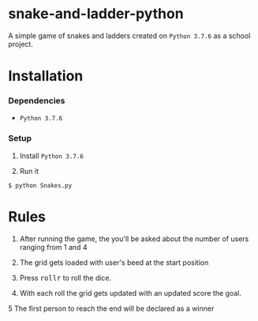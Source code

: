 # snake-and-ladder-python

A simple game of snakes and ladders created on `Python 3.7.6` as a school project.

# Installation

### Dependencies

- `Python 3.7.6`

### Setup

1. Install `Python 3.7.6`

3. Run it

```
$ python Snakes.py
```

# Rules

1. After running the game, the you'll be asked about the number of users ranging from 1 and 4 

2. The grid gets loaded with user's beed at the start position

3. Press <kbd>rollr</kbd> to roll the dice.

4. With each roll the grid gets updated with an updated score the goal.

5 The first person to reach the end will be declared as a winner

